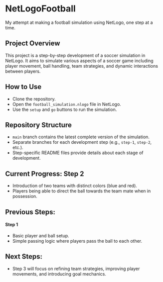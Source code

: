 # NetLogoFootball
My attempt at making a football simulation using NetLogo, one step at a time.

## Project Overview
This project is a step-by-step development of a soccer simulation in NetLogo. It aims to simulate various aspects of a soccer game including player movement, ball handling, team strategies, and dynamic interactions between players.

## How to Use
- Clone the repository.
- Open the `football_simulation.nlogo` file in NetLogo.
- Use the `setup` and `go` buttons to run the simulation.

## Repository Structure
- `main` branch contains the latest complete version of the simulation.
- Separate branches for each development step (e.g., `step-1`, `step-2`, etc.).
- Step-specific README files provide details about each stage of development.

## Current Progress: Step 2
- Introduction of two teams with distinct colors (blue and red).
- Players being able to direct the ball towards the team mate when in possession.

## Previous Steps:
#### Step 1
- Basic player and ball setup.
- Simple passing logic where players pass the ball to each other.

## Next Steps:
- Step 3 will focus on refining team strategies, improving player movements, and introducing goal mechanics.

